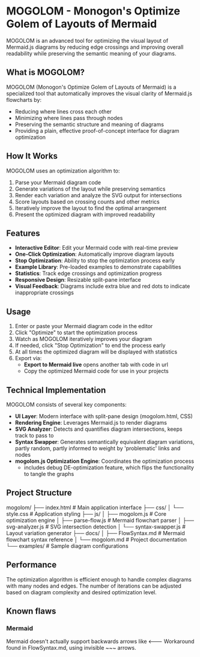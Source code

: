 # MOGOLOM - Monogon's Optimize Golem of Layouts of Mermaid

MOGOLOM is an advanced tool for optimizing the visual layout of Mermaid.js diagrams by reducing edge crossings and improving overall readability while preserving the semantic meaning of your diagrams.

## What is MOGOLOM?

MOGOLOM (Monogon's Optimize Golem of Layouts of Mermaid) is a specialized tool that automatically improves the visual clarity of Mermaid.js flowcharts by:

- Reducing where lines cross each other
- Minimizing where lines pass through nodes
- Preserving the semantic structure and meaning of diagrams
- Providing a plain, effective proof-of-concept interface for diagram optimization

## How It Works

MOGOLOM uses an optimization algorithm to:

1. Parse your Mermaid diagram code
2. Generate variations of the layout while preserving semantics
3. Render each variation and analyze the SVG output for intersections
4. Score layouts based on crossing counts and other metrics
5. Iteratively improve the layout to find the optimal arrangement
6. Present the optimized diagram with improved readability

## Features

- **Interactive Editor**: Edit your Mermaid code with real-time preview
- **One-Click Optimization**: Automatically improve diagram layouts
- **Stop Optimization**: Ability to stop the optimization process early
- **Example Library**: Pre-loaded examples to demonstrate capabilities
- **Statistics**: Track edge crossings and optimization progress
- **Responsive Design**: Resizable split-pane interface
- **Visual Feedback**: Diagrams include extra blue and red dots to indicate inappropriate crossings

## Usage

1. Enter or paste your Mermaid diagram code in the editor
2. Click "Optimize" to start the optimization process
3. Watch as MOGOLOM iteratively improves your diagram
4. If needed, click "Stop Optimization" to end the process early
5. At all times the optimized diagram will be displayed with statistics
6. Export via:
    - **Export to Mermaid live** opens another tab with code in url
    - Copy the optimized Mermaid code for use in your projects

## Technical Implementation

MOGOLOM consists of several key components:

- **UI Layer**: Modern interface with split-pane design (mogolom.html, CSS)
- **Rendering Engine**: Leverages Mermaid.js to render diagrams
- **SVG Analyzer**: Detects and quantifies diagram intersections, keeps track to pass to 
- **Syntax Swapper**: Generates semantically equivalent diagram variations, partly random, partly informed to weight by 'problematic' links and nodes
- **mogolom.js Optimization Engine**: Coordinates the optimization process
    - includes debug DE-optimization feature, which flips the functionality to tangle the graphs

## Project Structure
mogolom/
├── index.html # Main application interface
├── css/
│ └── style.css # Application styling
├── js/
│ ├── mogolom.js # Core optimization engine
│ ├── parse-flow.js # Mermaid flowchart parser
│ ├── svg-analyzer.js # SVG intersection detection
│ └── syntax-swapper.js # Layout variation generator
├── docs/
│ ├── FlowSyntax.md # Mermaid flowchart syntax reference
│ └── mogolom.md # Project documentation
└── examples/ # Sample diagram configurations

## Performance

The optimization algorithm is efficient enough to handle complex diagrams with many nodes and edges. The number of iterations can be adjusted based on diagram complexity and desired optimization level.

## Known flaws
### Mermaid
Mermaid doesn't actually support backwards arrows like <---
Workaround found in FlowSyntax.md, using invisible ~~~ arrows.